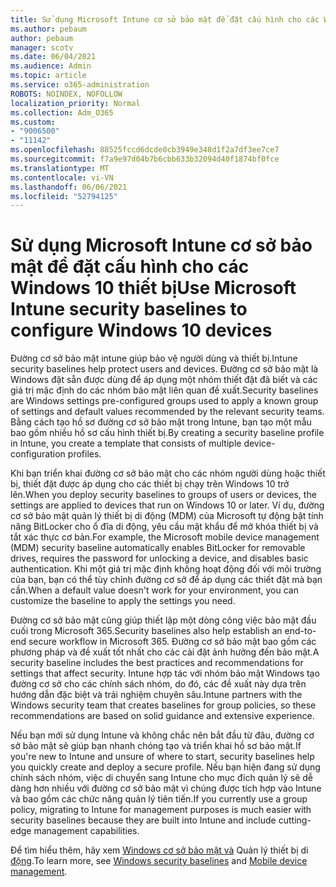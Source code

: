 ```yaml
---
title: Sử dụng Microsoft Intune cơ sở bảo mật để đặt cấu hình cho các Windows 10 thiết bị
ms.author: pebaum
author: pebaum
manager: scotv
ms.date: 06/04/2021
ms.audience: Admin
ms.topic: article
ms.service: o365-administration
ROBOTS: NOINDEX, NOFOLLOW
localization_priority: Normal
ms.collection: Adm_O365
ms.custom:
- "9006500"
- "11142"
ms.openlocfilehash: 88525fccd6dcde0cb3949e348d1f2a7df3ee7ce7
ms.sourcegitcommit: f7a9e97d04b7b6cbb633b32094d40f1874bf0fce
ms.translationtype: MT
ms.contentlocale: vi-VN
ms.lasthandoff: 06/06/2021
ms.locfileid: "52794125"
---
```

# <a name="use-microsoft-intune-security-baselines-to-configure-windows-10-devices"></a><span data-ttu-id="0d3ab-102">Sử dụng Microsoft Intune cơ sở bảo mật để đặt cấu hình cho các Windows 10 thiết bị</span><span class="sxs-lookup"><span data-stu-id="0d3ab-102">Use Microsoft Intune security baselines to configure Windows 10 devices</span></span>

<span data-ttu-id="0d3ab-103">Đường cơ sở bảo mật intune giúp bảo vệ người dùng và thiết bị.</span><span class="sxs-lookup"><span data-stu-id="0d3ab-103">Intune security baselines help protect users and devices.</span></span> <span data-ttu-id="0d3ab-104">Đường cơ sở bảo mật là Windows đặt sẵn được dùng để áp dụng một nhóm thiết đặt đã biết và các giá trị mặc định do các nhóm bảo mật liên quan đề xuất.</span><span class="sxs-lookup"><span data-stu-id="0d3ab-104">Security baselines are Windows settings pre-configured groups used to apply a known group of settings and default values recommended by the relevant security teams.</span></span> <span data-ttu-id="0d3ab-105">Bằng cách tạo hồ sơ đường cơ sở bảo mật trong Intune, bạn tạo một mẫu bao gồm nhiều hồ sơ cấu hình thiết bị.</span><span class="sxs-lookup"><span data-stu-id="0d3ab-105">By creating a security baseline profile in Intune, you create a template that consists of multiple device-configuration profiles.</span></span>

<span data-ttu-id="0d3ab-106">Khi bạn triển khai đường cơ sở bảo mật cho các nhóm người dùng hoặc thiết bị, thiết đặt được áp dụng cho các thiết bị chạy trên Windows 10 trở lên.</span><span class="sxs-lookup"><span data-stu-id="0d3ab-106">When you deploy security baselines to groups of users or devices, the settings are applied to devices that run on Windows 10 or later.</span></span> <span data-ttu-id="0d3ab-107">Ví dụ, đường cơ sở bảo mật quản lý thiết bị di động (MDM) của Microsoft tự động bật tính năng BitLocker cho ổ đĩa di động, yêu cầu mật khẩu để mở khóa thiết bị và tắt xác thực cơ bản.</span><span class="sxs-lookup"><span data-stu-id="0d3ab-107">For example, the Microsoft mobile device management (MDM) security baseline automatically enables BitLocker for removable drives, requires the password for unlocking a device, and disables basic authentication.</span></span> <span data-ttu-id="0d3ab-108">Khi một giá trị mặc định không hoạt động đối với môi trường của bạn, bạn có thể tùy chỉnh đường cơ sở để áp dụng các thiết đặt mà bạn cần.</span><span class="sxs-lookup"><span data-stu-id="0d3ab-108">When a default value doesn't work for your environment, you can customize the baseline to apply the settings you need.</span></span>

<span data-ttu-id="0d3ab-109">Đường cơ sở bảo mật cũng giúp thiết lập một dòng công việc bảo mật đầu cuối trong Microsoft 365.</span><span class="sxs-lookup"><span data-stu-id="0d3ab-109">Security baselines also help establish an end-to-end secure workflow in Microsoft 365.</span></span> <span data-ttu-id="0d3ab-110">Đường cơ sở bảo mật bao gồm các phương pháp và đề xuất tốt nhất cho các cài đặt ảnh hưởng đến bảo mật.</span><span class="sxs-lookup"><span data-stu-id="0d3ab-110">A security baseline includes the best practices and recommendations for settings that affect security.</span></span> <span data-ttu-id="0d3ab-111">Intune hợp tác với nhóm bảo mật Windows tạo đường cơ sở cho các chính sách nhóm, do đó, các đề xuất này dựa trên hướng dẫn đặc biệt và trải nghiệm chuyên sâu.</span><span class="sxs-lookup"><span data-stu-id="0d3ab-111">Intune partners with the Windows security team that creates baselines for group policies, so these recommendations are based on solid guidance and extensive experience.</span></span>

<span data-ttu-id="0d3ab-112">Nếu bạn mới sử dụng Intune và không chắc nên bắt đầu từ đâu, đường cơ sở bảo mật sẽ giúp bạn nhanh chóng tạo và triển khai hồ sơ bảo mật.</span><span class="sxs-lookup"><span data-stu-id="0d3ab-112">If you're new to Intune and unsure of where to start, security baselines help you quickly create and deploy a secure profile.</span></span> <span data-ttu-id="0d3ab-113">Nếu bạn hiện đang sử dụng chính sách nhóm, việc di chuyển sang Intune cho mục đích quản lý sẽ dễ dàng hơn nhiều với đường cơ sở bảo mật vì chúng được tích hợp vào Intune và bao gồm các chức năng quản lý tiên tiến.</span><span class="sxs-lookup"><span data-stu-id="0d3ab-113">If you currently use a group policy, migrating to Intune for management purposes is much easier with security baselines because they are built into Intune and include cutting-edge management capabilities.</span></span>

<span data-ttu-id="0d3ab-114">Để tìm hiểu thêm, hãy xem [Windows cơ sở bảo mật và](/windows/security/threat-protection/windows-security-baselines) Quản lý thiết bị di [động](/windows/client-management/mdm/).</span><span class="sxs-lookup"><span data-stu-id="0d3ab-114">To learn more, see [Windows security baselines](/windows/security/threat-protection/windows-security-baselines) and [Mobile device management](/windows/client-management/mdm/).</span></span>

